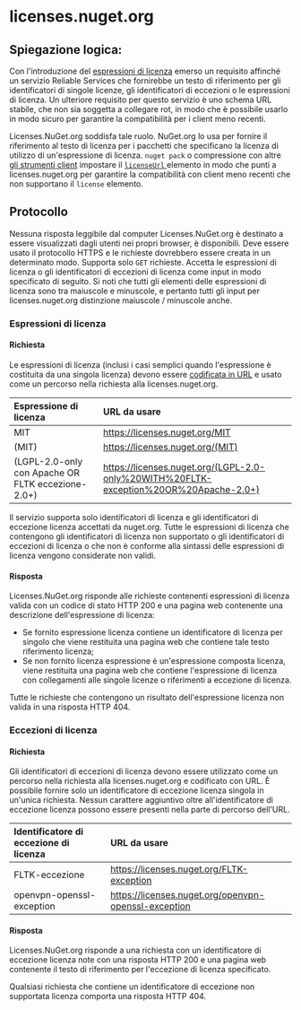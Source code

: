 # <a name="licensesnugetorg"></a>licenses.nuget.org

## <a name="rationale"></a>Spiegazione logica:

Con l'introduzione del [espressioni di licenza](nuspec.md#license) emerso un requisito affinché un servizio Reliable Services che fornirebbe un testo di riferimento per gli identificatori di singole licenze, gli identificatori di eccezioni o le espressioni di licenza.
Un ulteriore requisito per questo servizio è uno schema URL stabile, che non sia soggetta a collegare rot, in modo che è possibile usarlo in modo sicuro per garantire la compatibilità per i client meno recenti.

Licenses.NuGet.org soddisfa tale ruolo. NuGet.org lo usa per fornire il riferimento al testo di licenza per i pacchetti che specificano la licenza di utilizzo di un'espressione di licenza. `nuget pack` o compressione con altre [gli strumenti client](https://docs.microsoft.com/en-us/nuget/install-nuget-client-tools) impostare il [ `licenseUrl` ](nuspec.md#licenseurl) elemento in modo che punti a licenses.nuget.org per garantire la compatibilità con client meno recenti che non supportano il `license` elemento.

## <a name="protocol"></a>Protocollo

Nessuna risposta leggibile dal computer Licenses.NuGet.org è destinato a essere visualizzati dagli utenti nei propri browser, è disponibili.
Deve essere usato il protocollo HTTPS e le richieste dovrebbero essere creata in un determinato modo. Supporta solo `GET` richieste.
Accetta le espressioni di licenza o gli identificatori di eccezioni di licenza come input in modo specificato di seguito. Si noti che tutti gli elementi delle espressioni di licenza sono tra maiuscole e minuscole, e pertanto tutti gli input per licenses.nuget.org distinzione maiuscole / minuscole anche.

### <a name="license-expressions"></a>Espressioni di licenza

#### <a name="request"></a>Richiesta

Le espressioni di licenza (inclusi i casi semplici quando l'espressione è costituita da una singola licenza) devono essere [codificata in URL](https://tools.ietf.org/html/rfc3986#section-2.1) e usato come un percorso nella richiesta alla licenses.nuget.org.

| Espressione di licenza | URL da usare |
|:---|:---|
MIT                                                | https://licenses.nuget.org/MIT
(MIT)                                              | https://licenses.nuget.org/(MIT)
(LGPL-2.0-only con Apache OR FLTK eccezione-2.0+) | https://licenses.nuget.org/(LGPL-2.0-only%20WITH%20FLTK-exception%20OR%20Apache-2.0+)

Il servizio supporta solo identificatori di licenza e gli identificatori di eccezione licenza accettati da nuget.org. Tutte le espressioni di licenza che contengono gli identificatori di licenza non supportato o gli identificatori di eccezioni di licenza o che non è conforme alla sintassi delle espressioni di licenza vengono considerate non validi.

#### <a name="response"></a>Risposta

Licenses.NuGet.org risponde alle richieste contenenti espressioni di licenza valida con un codice di stato HTTP 200 e una pagina web contenente una descrizione dell'espressione di licenza:
* Se fornito espressione licenza contiene un identificatore di licenza per singolo che viene restituita una pagina web che contiene tale testo riferimento licenza;
* Se non fornito licenza espressione è un'espressione composta licenza, viene restituita una pagina web che contiene l'espressione di licenza con collegamenti alle singole licenze o riferimenti a eccezione di licenza.

Tutte le richieste che contengono un risultato dell'espressione licenza non valida in una risposta HTTP 404.

### <a name="license-exceptions"></a>Eccezioni di licenza

#### <a name="request"></a>Richiesta

Gli identificatori di eccezioni di licenza devono essere utilizzato come un percorso nella richiesta alla licenses.nuget.org e codificato con URL. È possibile fornire solo un identificatore di eccezione licenza singola in un'unica richiesta. Nessun carattere aggiuntivo oltre all'identificatore di eccezione licenza possono essere presenti nella parte di percorso dell'URL.

| Identificatore di eccezione di licenza | URL da usare |
|:---|:---|
FLTK-eccezione            | https://licenses.nuget.org/FLTK-exception
openvpn-openssl-exception | https://licenses.nuget.org/openvpn-openssl-exception

#### <a name="response"></a>Risposta

Licenses.NuGet.org risponde a una richiesta con un identificatore di eccezione licenza note con una risposta HTTP 200 e una pagina web contenente il testo di riferimento per l'eccezione di licenza specificato.

Qualsiasi richiesta che contiene un identificatore di eccezione non supportata licenza comporta una risposta HTTP 404.